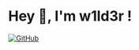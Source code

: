 # Hey 👋, I'm w1ld3r !

<a href="https://github.com/w1ld3r/" target="_blank"><img src="https://img.shields.io/badge/-GitHub-181717?style=flat-square&logo=github" alt="GitHub"></a>
